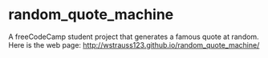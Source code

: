 # random_quote_machine

A freeCodeCamp student project that generates a famous quote at random.
Here is the web page:  http://wstrauss123.github.io/random_quote_machine/

